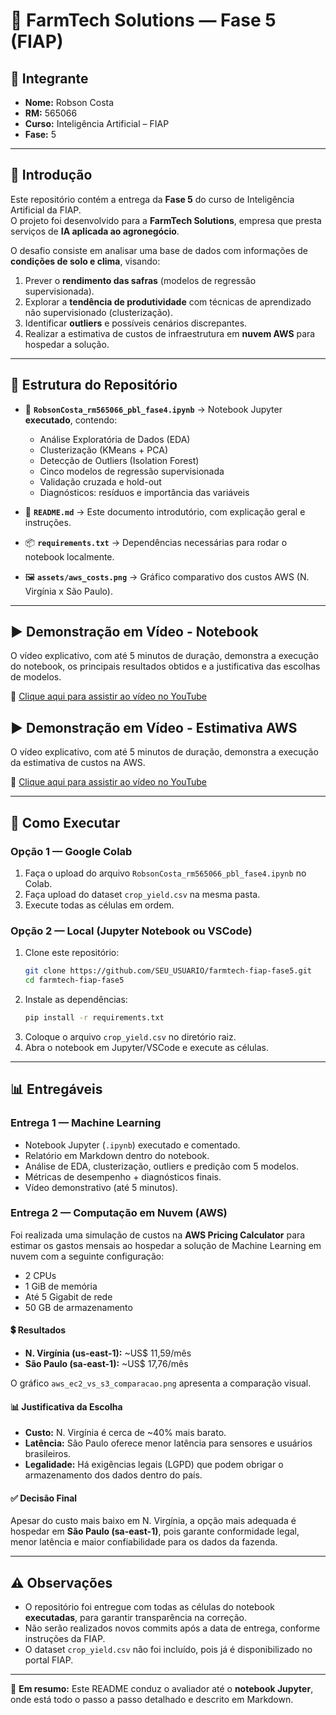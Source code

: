 # 🌱 FarmTech Solutions — Fase 5 (FIAP)

## 👤 Integrante
- **Nome:** Robson Costa  
- **RM:** 565066  
- **Curso:** Inteligência Artificial – FIAP  
- **Fase:** 5  

---

## 📌 Introdução
Este repositório contém a entrega da **Fase 5** do curso de Inteligência Artificial da FIAP.  
O projeto foi desenvolvido para a **FarmTech Solutions**, empresa que presta serviços de **IA aplicada ao agronegócio**.  

O desafio consiste em analisar uma base de dados com informações de **condições de solo e clima**, visando:  
1. Prever o **rendimento das safras** (modelos de regressão supervisionada).  
2. Explorar a **tendência de produtividade** com técnicas de aprendizado não supervisionado (clusterização).  
3. Identificar **outliers** e possíveis cenários discrepantes.  
4. Realizar a estimativa de custos de infraestrutura em **nuvem AWS** para hospedar a solução.  

---

## 📂 Estrutura do Repositório
- 📓 **`RobsonCosta_rm565066_pbl_fase4.ipynb`** → Notebook Jupyter **executado**, contendo:
  - Análise Exploratória de Dados (EDA)  
  - Clusterização (KMeans + PCA)  
  - Detecção de Outliers (Isolation Forest)  
  - Cinco modelos de regressão supervisionada  
  - Validação cruzada e hold-out  
  - Diagnósticos: resíduos e importância das variáveis  

- 📄 **`README.md`** → Este documento introdutório, com explicação geral e instruções.  

- 📦 **`requirements.txt`** → Dependências necessárias para rodar o notebook localmente.  

- 🖼️ **`assets/aws_costs.png`** → Gráfico comparativo dos custos AWS (N. Virgínia x São Paulo).  

---

## ▶️ Demonstração em Vídeo - Notebook
O vídeo explicativo, com até 5 minutos de duração, demonstra a execução do notebook, os principais resultados obtidos e a justificativa das escolhas de modelos.

🔗 [Clique aqui para assistir ao vídeo no YouTube](COLE_AQUI_SEU_LINK)

## ▶️ Demonstração em Vídeo - Estimativa AWS
O vídeo explicativo, com até 5 minutos de duração, demonstra a execução da estimativa de custos na AWS.

🔗 [Clique aqui para assistir ao vídeo no YouTube](COLE_AQUI_SEU_LINK)

---

## 🚀 Como Executar
### Opção 1 — Google Colab
1. Faça o upload do arquivo `RobsonCosta_rm565066_pbl_fase4.ipynb` no Colab.  
2. Faça upload do dataset `crop_yield.csv` na mesma pasta.  
3. Execute todas as células em ordem.  

### Opção 2 — Local (Jupyter Notebook ou VSCode)
1. Clone este repositório:  
   ```bash
   git clone https://github.com/SEU_USUARIO/farmtech-fiap-fase5.git
   cd farmtech-fiap-fase5
   ```
2. Instale as dependências:  
   ```bash
   pip install -r requirements.txt
   ```
3. Coloque o arquivo `crop_yield.csv` no diretório raiz.  
4. Abra o notebook em Jupyter/VSCode e execute as células.  

---

## 📊 Entregáveis
### Entrega 1 — Machine Learning
- Notebook Jupyter (`.ipynb`) executado e comentado.  
- Relatório em Markdown dentro do notebook.  
- Análise de EDA, clusterização, outliers e predição com 5 modelos.  
- Métricas de desempenho + diagnósticos finais.  
- Vídeo demonstrativo (até 5 minutos).  

### Entrega 2 — Computação em Nuvem (AWS)
Foi realizada uma simulação de custos na **AWS Pricing Calculator** para estimar os gastos mensais ao hospedar a solução de Machine Learning em nuvem com a seguinte configuração:  

- 2 CPUs  
- 1 GiB de memória  
- Até 5 Gigabit de rede  
- 50 GB de armazenamento  

#### 💲 Resultados
- **N. Virgínia (us-east-1):** ~US$ 11,59/mês  
- **São Paulo (sa-east-1):** ~US$ 17,76/mês  

O gráfico `aws_ec2_vs_s3_comparacao.png` apresenta a comparação visual.  

#### 📊 Justificativa da Escolha
- **Custo:** N. Virgínia é cerca de ~40% mais barato.  
- **Latência:** São Paulo oferece menor latência para sensores e usuários brasileiros.  
- **Legalidade:** Há exigências legais (LGPD) que podem obrigar o armazenamento dos dados dentro do país.  

#### ✅ Decisão Final
Apesar do custo mais baixo em N. Virgínia, a opção mais adequada é hospedar em **São Paulo (sa-east-1)**, pois garante conformidade legal, menor latência e maior confiabilidade para os dados da fazenda.  

---

## ⚠️ Observações
- O repositório foi entregue com todas as células do notebook **executadas**, para garantir transparência na correção.  
- Não serão realizados novos commits após a data de entrega, conforme instruções da FIAP.  
- O dataset `crop_yield.csv` não foi incluído, pois já é disponibilizado no portal FIAP.  

---

📌 **Em resumo:** Este README conduz o avaliador até o **notebook Jupyter**, onde está todo o passo a passo detalhado e descrito em Markdown.  
